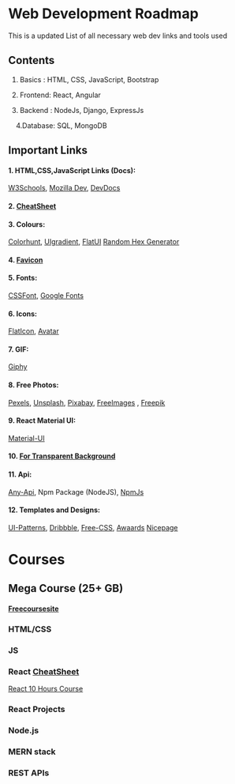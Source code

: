 # Web Development Roadmap

This is a updated List of all necessary web dev links and tools used

## Contents

1. Basics : HTML, CSS, JavaScript, Bootstrap

2. Frontend: React, Angular

3. Backend : NodeJs, Django, ExpressJs

&nbsp;&nbsp;&nbsp;&nbsp;4.Database: SQL, MongoDB



## Important Links
#### 1. HTML,CSS,JavaScript Links (Docs):
[W3Schools](https://www.w3schools.com/),
[Mozilla Dev](https://developer.mozilla.org/en-US/),
[DevDocs](https://devdocs.io/)

#### 2. [CheatSheet](https://docs.emmet.io/cheat-sheet/)


#### 3. Colours:
[Colorhunt](https://colorhunt.co/),
[UIgradient](https://uigradients.com/),
[FlatUI](https://flatuicolors.com/)
[Random Hex Generator](https://color-switcher-vanillajs.netlify.app/hex.html)

#### 4. [Favicon](https://www.favicon.cc/)


#### 5. Fonts:
[CSSFont](https://www.cssfontstack.com/),
[Google Fonts](https://fonts.google.com/)

#### 6. Icons:
[FlatIcon](https://www.flaticon.com/),
[Avatar](https://avatars.dicebear.com/)

#### 7. GIF:
[Giphy](https://giphy.com/)


#### 8. Free Photos:
[Pexels](https://www.pexels.com/),
[Unsplash](https://unsplash.com/),
[Pixabay](https://pixabay.com/),
[FreeImages](https://www.freeimages.com/) ,
[Freepik](https://www.freepik.com/)


#### 9. React Material UI:	
[Material-UI](https://mui.com/)

#### 10. [For Transparent Background](https://transparenttextures.com/)


#### 11. Api:
[Any-Api](https://any-api.com/),
Npm Package (NodeJS),
[NpmJs](https://www.npmjs.com/)

#### 12. Templates and Designs:
[UI-Patterns](http://ui-patterns.com/),
[Dribbble](https://dribbble.com/),
[Free-CSS](https://www.free-css.com/),
[Awaards](https://www.awwwards.com/)
[Nicepage](https://nicepage.com/templates)

# Courses
## Mega Course (25+ GB)
#### [Freecoursesite](https://freecoursesite.com/the-complete-web-development-bootcamp-4/)
### HTML/CSS
### JS
### React [CheatSheet](https://www.freecodecamp.org/news/react-cheatsheet-with-real-world-examples/)
[React 10 Hours Course](https://www.youtube.com/watch?v=4UZrsTqkcW4)
### React Projects
### Node.js
### MERN stack
### REST APIs
